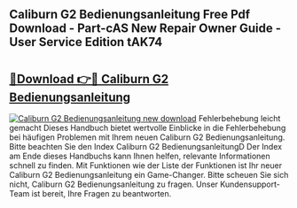 ## Caliburn G2 Bedienungsanleitung Free Pdf Download - Part-cAS New Repair Owner Guide - User Service Edition tAK74

# <h2><a href="http://df0zrkb.blite.top/?on=Caliburn+G2+Bedienungsanleitung">🔗Download 👉🔴 Caliburn G2 Bedienungsanleitung</a></h2>

[![Caliburn G2 Bedienungsanleitung new download](https://i.imgur.com/lujVjoI.png)](http://df0zrkb.blite.top/?on=Caliburn+G2+Bedienungsanleitung)
Fehlerbehebung leicht gemacht Dieses Handbuch bietet wertvolle Einblicke in die Fehlerbehebung bei häufigen Problemen mit Ihrem neuen Caliburn G2 Bedienungsanleitung. Bitte beachten Sie den Index Caliburn G2 BedienungsanleitungD Der Index am Ende dieses Handbuchs kann Ihnen helfen, relevante Informationen schnell zu finden. Mit Funktionen wie der Liste der Funktionen ist Ihr neuer Caliburn G2 Bedienungsanleitung ein Game-Changer. Bitte scheuen Sie sich nicht, Caliburn G2 Bedienungsanleitung zu fragen. Unser Kundensupport-Team ist bereit, Ihre Fragen zu beantworten.
